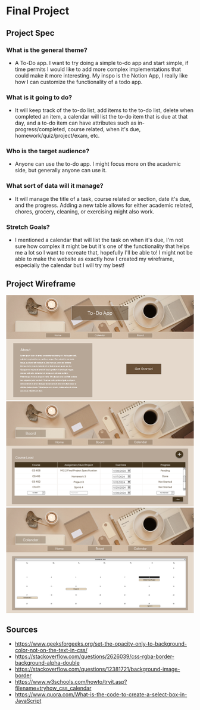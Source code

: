 # Final Project

## Project Spec

### What is the general theme?
  - A To-Do app. I want to try doing a simple to-do app and start simple, if time permits I would like to add more complex implementations that could make it more interesting. My inspo is the Notion App, I really like how I can customize the functionality of a todo app.
### What is it going to do?
  - It will keep track of the to-do list, add items to the to-do list, delete when completed an item, a calendar will list the to-do item that is due at that day, and a to-do item can have attributes such as in-progress/completed, course related, when it's due, homework/quiz/project/exam, etc. 
### Who is the target audience?
  - Anyone can use the to-do app. I might focus more on the academic side, but generally anyone can use it.
### What sort of data will it manage?
  - It will manage the title of a task, course related or section, date it's due, and the progress. Adding a new table allows for either academic related, chores, grocery, cleaning, or exercising might also work.
### Stretch Goals?
  - I mentioned a calendar that will list the task on when it's due, I'm not sure how complex it might be but it's one of the functionality that helps me a lot so I want to recreate that, hopefully I'll be able to! I might not be able to make the website as exactly how I created my wireframe, especially the calendar but I will try my best!

## Project Wireframe

![homepage](img/homepage.png)
![board](img/board.png)
![calendar](img/calendar.png)

## Sources
- https://www.geeksforgeeks.org/set-the-opacity-only-to-background-color-not-on-the-text-in-css/
- https://stackoverflow.com/questions/2626039/css-rgba-border-background-alpha-double
- https://stackoverflow.com/questions/12381721/background-image-border
- https://www.w3schools.com/howto/tryit.asp?filename=tryhow_css_calendar
- https://www.quora.com/What-is-the-code-to-create-a-select-box-in-JavaScript
  